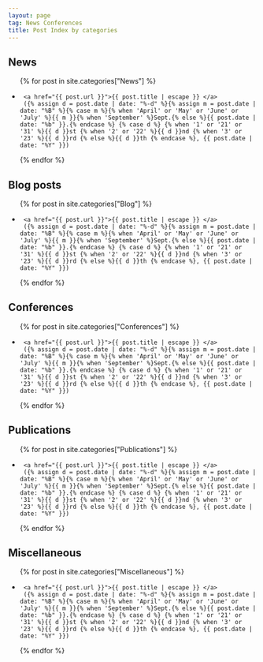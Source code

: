 ```yaml
---
layout: page
tag: News Conferences
title: Post Index by categories
---
```


## News
<a id="News" class="anchor"></a> 

<ul class="contact-list">
{% for post in site.categories["News"] %}
  <li class="contact-list-item">

     <a href="{{ post.url }}">{{ post.title | escape }} </a>
     ({% assign d = post.date | date: "%-d" %}{% assign m = post.date | date: "%B" %}{% case m %}{% when 'April' or 'May' or 'June' or 'July' %}{{ m }}{% when 'September' %}Sept.{% else %}{{ post.date | date: "%b" }}.{% endcase %} {% case d %} {% when '1' or '21' or '31' %}{{ d }}st {% when '2' or '22' %}{{ d }}nd {% when '3' or '23' %}{{ d }}rd {% else %}{{ d }}th {% endcase %}, {{ post.date | date: "%Y" }})
  </li>
{% endfor %}
</ul>


## Blog posts
<a id="Blog" class="anchor"></a> 

<ul class="contact-list">
{% for post in site.categories["Blog"] %}
  <li class="contact-list-item">

     <a href="{{ post.url }}">{{ post.title | escape }} </a>
     ({% assign d = post.date | date: "%-d" %}{% assign m = post.date | date: "%B" %}{% case m %}{% when 'April' or 'May' or 'June' or 'July' %}{{ m }}{% when 'September' %}Sept.{% else %}{{ post.date | date: "%b" }}.{% endcase %} {% case d %} {% when '1' or '21' or '31' %}{{ d }}st {% when '2' or '22' %}{{ d }}nd {% when '3' or '23' %}{{ d }}rd {% else %}{{ d }}th {% endcase %}, {{ post.date | date: "%Y" }})
  </li>
{% endfor %}
</ul>

## Conferences
<a id="Conferences" class="anchor"></a> 

<ul class="contact-list">
{% for post in site.categories["Conferences"] %}
  <li class="contact-list-item">

     <a href="{{ post.url }}">{{ post.title | escape }} </a>
     ({% assign d = post.date | date: "%-d" %}{% assign m = post.date | date: "%B" %}{% case m %}{% when 'April' or 'May' or 'June' or 'July' %}{{ m }}{% when 'September' %}Sept.{% else %}{{ post.date | date: "%b" }}.{% endcase %} {% case d %} {% when '1' or '21' or '31' %}{{ d }}st {% when '2' or '22' %}{{ d }}nd {% when '3' or '23' %}{{ d }}rd {% else %}{{ d }}th {% endcase %}, {{ post.date | date: "%Y" }})
  </li>
{% endfor %}
</ul>


## Publications
<a id="Publications" class="anchor"></a> 

<ul class="contact-list">
{% for post in site.categories["Publications"] %}
  <li class="contact-list-item">

     <a href="{{ post.url }}">{{ post.title | escape }} </a>
     ({% assign d = post.date | date: "%-d" %}{% assign m = post.date | date: "%B" %}{% case m %}{% when 'April' or 'May' or 'June' or 'July' %}{{ m }}{% when 'September' %}Sept.{% else %}{{ post.date | date: "%b" }}.{% endcase %} {% case d %} {% when '1' or '21' or '31' %}{{ d }}st {% when '2' or '22' %}{{ d }}nd {% when '3' or '23' %}{{ d }}rd {% else %}{{ d }}th {% endcase %}, {{ post.date | date: "%Y" }})
  </li>
{% endfor %}
</ul>

## Miscellaneous
<a id="Miscellaneous" class="anchor"></a> 

<ul class="contact-list">
{% for post in site.categories["Miscellaneous"] %}
  <li class="contact-list-item">

     <a href="{{ post.url }}">{{ post.title | escape }} </a>
     ({% assign d = post.date | date: "%-d" %}{% assign m = post.date | date: "%B" %}{% case m %}{% when 'April' or 'May' or 'June' or 'July' %}{{ m }}{% when 'September' %}Sept.{% else %}{{ post.date | date: "%b" }}.{% endcase %} {% case d %} {% when '1' or '21' or '31' %}{{ d }}st {% when '2' or '22' %}{{ d }}nd {% when '3' or '23' %}{{ d }}rd {% else %}{{ d }}th {% endcase %}, {{ post.date | date: "%Y" }})
  </li>
{% endfor %}
</ul>
